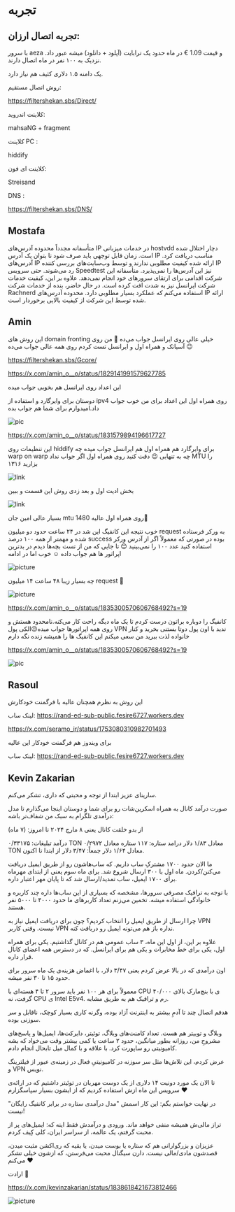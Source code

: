 # تجربه


## تجربه اتصال ارزان:

با سرور aeza و قیمت 1.09 € در ماه حدود یک ترابایت (آپلود + دانلود) میشه عبور داد. نزدیک به ۱۰۰ نفر در ماه اتصال دارند.

یک دامنه ۱.۵ دلاری کثیف هم نیاز دارد.

روش اتصال مستقیم:

https://filtershekan.sbs/Direct/

کلاینت اندروید:

mahsaNG + fragment

کلاینت PC :

hiddify

کلاینت ای فون:

Streisand

DNS :

https://filtershekan.sbs/DNS/


## Mostafa

متأسفانه مجدداً محدوده آدرس‌های IP در خدمات میزبانی hostvdd دچار اختلال شده است. زمان قابل توجهی باید صرف شود تا بتوان یک آدرس IP مناسب دریافت کرد. آدرس‌های IP ارائه شده کیفیت مطلوبی ندارند و توسط وب‌سایت‌های بررسی کننده IP رد می‌شوند. حتی سرویس Speedtest نیز این آدرس‌ها را نمی‌پذیرد. متأسفانه این شرکت اقدامی برای ارتقای سرورهای خود انجام نمی‌دهد. علاوه بر این، کیفیت خدمات شرکت ایرانسل نیز به شدت افت کرده است.
در حال حاضر، بنده از خدمات شرکت Rachnerd استفاده می‌کنم که عملکرد بسیار مطلوبی دارد. محدوده آدرس‌های IP ارائه شده توسط این شرکت از کیفیت بالایی برخوردار است.


## Amin

این روش های domain fronting خیلی عالی روی ایرانسل جواب می‌ده 🤷 من روی آسیاتک و همراه اول و ایرانسل تست کردم روی همه عالی جواب می‌ده 😉

https://filtershekan.sbs/Gcore/

https://x.com/amin_o__o/status/1829141991579627785

این اعداد روی ایرانسل هم بخوبی جواب میده 

دوستان برای وایرگارد و استفاده از ipv4 روی همراه اول این اعداد برای من خوب جواب داد.امیدوارم برای شما هم جواب بده 

![pic](https://pbs.twimg.com/media/GWsUNN9XgAAr97h?format=png&name=360x360)

https://x.com/amin_o__o/status/1831579894196617727


این تنظیمات روی hiddify برای وایرگارد هم همراه اول هم ایرانسل جواب میده چه warp on warp چه به تنهایی 😉 دقت کنید روی همراه اول اگر جواب نداد MTU را بزارید ۱۳۱۶ 


![link](https://pbs.twimg.com/media/GXSab9oWgAAGiD4?format=jpg&name=small)

بخش ادیت اول و بعد زدی روش این قسمت و ببین

![link](https://pbs.twimg.com/media/GXSm2J8WcAA3hdR?format=jpg&name=small)

بسیار عالی امین جان mtu 1480 روی همراه اول عالیه🥰



خوب نتیجه این کانفیگ‌ این شد در ۲۴ ساعت حدود دو میلیون request به ورکر فرستاده شده و مهمتر از همه ۱۰۰ درصد success بوده در صورتی که معمولاً اگر از آدرس ورکر استفاده کنید عدد ۱۰۰ را نمی‌بینید 😊 تا جایی که من از تست بچه‌ها دیدم در بدترین اپراتور ها هم جواب داده ☺️ خوب اما در ادامه

![picture](https://pbs.twimg.com/media/GXm3o_cW4AEBIZv?format=jpg&name=medium)


چه بسیار زیبا ۴۸ ساعت ۱۴ میلیون request 💪

![picture](https://pbs.twimg.com/media/GXsT2OnXgAErSBo?format=jpg&name=small)


https://x.com/amin_o__o/status/1835300570606768492?s=19



کانفیگ را دوباره براتون درست کردم تا یک ماه دیگه راحت کار می‌کنه.نامحدود هستش و روی همه اپراتورها جواب میده😉الکی پول VPN ندید با اون پول دوتا بستنی بخرید و کنار خانواده لذت ببرید من سعی میکنم این کانفیگ‌ ها را همیشه زنده نگه دارم

https://x.com/amin_o__o/status/1835300570606768492?s=19


![pic](https://pbs.twimg.com/media/GX_d5_xWIAECB82?format=jpg&name=medium)

## Rasoul

این روش به نظرم همچنان عالیه
با فرگمنت خودکارش

لینک ساب:
https://rand-ed-sub-public.fesire6727.workers.dev

https://x.com/seramo_ir/status/1753080310982701493

برای ویندوز هم فرگمنت خودکار این عالیه

لینک ساب:
https://rand-ed-sub-public.fesire6727.workers.dev


## Kevin Zakarian

سارینای عزیز
ابتدا از توجه و محبتی که داری، تشکر می‌کنم.

صورت درآمد کانال به همراه اسکرین‌شات رو برای شما و دوستان اینجا می‌گذارم تا مدل درآمدی تلگرام به سبک من شفاف‌تر باشه:

از بدو خلقت کانال یعنی ۸ مارچ ۲۰۲۴ تا امروز: (۷ ماه)

درآمد تبلیغات: ۰/۳۳۱۷۵ TON معادل ۱/۸۳ دلار
درامد ستاره: ۱۱۷ ستاره معادل ۰/۲۹۷۲ TON معادل ۱/۶۴ دلار
جمعاً: ۳/۴۷ دلار از ابتدا تا اکنون.

ما الان حدود ۱۷۰۰ مشترکِ ساب داریم. که ساب‌هاشون رو از طریق ایمیل دریافت می‌کنن/کردن.
ماه اول با ۳۰۰ ارسال شروع شد. برای ماه سوم یعنی از ابتدای مهرماه برای ۱۷۰۰ ایمیل، ساب تمدید/ارسال شد که تا پایان مهر اعتبار داره.

با توجه به ترافیک مصرفی سرورها، مشخصه که بسیاری از این ساب‌ها داره چند کاربره و خانوادگی استفاده میشه. تخمین می‌زنم تعداد کاربرهای ما حدود ۴۰۰۰ تا ۵۰۰۰ نفر هستند.

چرا ارسال از طریق ایمیل را انتخاب کردیم؟
چون برای دریافت ایمیل نیاز به VPN نیست. وقتی کاربر VPN نداره باز هم می‌تونه ایمیل رو دریافت کنه.

علاوه بر این، از اول این ماه، ۳ ساب عمومی هم در کانال گذاشتیم. یکی برای همراه اول، یکی برای خط مخابرات و یکی هم برای ایرانسل. که در دسترس همه اعضای کانال قرار داره.

اون درآمدی که در بالا عرض کردم یعنی ۳/۴۷ دلار، با اغماض هزینه‌ی یک ماه سرور برای حدود ۱۵ تا ۳۰ نفر میشه.

معمولاً برای هر ۱۰۰ نفر باید سرور ۲ تا ۴ هسته‌ای با CPU ی با بنچ‌مارک بالای ۴۰/۰۰۰ گرفت، نه CPU ی Intel E5v4. رم و ترافیک هم به طریق مشابه.

هدفم اتصال چند تا آدمِ بیشتر به اینترنت آزاد بوده، وگرنه کاری بسیار کوچک، ناقابل و سر سوزنی بوده.

وبلاگ و توییتر هم هست. تعداد کامنت‌های وبلاگ، توئیتر، دایرکت‌ها، ایمیل‌ها و پاسخ‌های مشروحِ من، روزانه بطور میانگین، حدود ۲ ساعت یا کمی بیشتر وقت می‌خواد که بشه کامیونیتی رو ساپورت کرد. با علاقه و با کمال میل تابحال انجام دادم.

عرض کردم، این تلاش‌ها مثل سر سوزنه در کامیونیتیِ فعال در زمینه‌ی عبور از فیلترینگ و VPN نویس.

تا الان یک مورد دونیت ۱۴ دلاری از یک دوست مهربان در توئیتر داشتیم که در ارائه‌ی سرویس این ماه ازش استفاده کردیم که از ایشون بسیار سپاسگزارم ❤

در نهایت خواستم بگم:
این کار اسمش "مدل درآمدی ستاره در برابر کانفیگ رایگان" نیست!

تراز مالی‌ش همیشه منفی خواهد ماند.
ورودی و درآمدش فقط اینه که:
ایمیل‌های پر از محبت گرفتم، یک عالمه، از سراسر ایران، کلی کِیف‌ کردم.

عزیزان و بزرگوارانی هم که ستاره یا بوست میدن، یا بقیه که ری‌اکشن مثبت میدن، قصدشون مادی/مالی نیست. دارن سیگنال محبت می‌فرستن، که ازشون خیلی تشکر می‌کنم ❤

ارادت 🌺

https://x.com/kevinzakarian/status/1838618421673812466

![picture](https://pbs.twimg.com/media/GYQVtXpWgAcZ_TL?format=jpg&name=large)